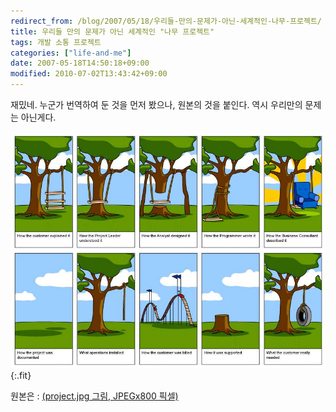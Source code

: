 ```yaml
---
redirect_from: /blog/2007/05/18/우리들-만의-문제가-아닌-세계적인-나무-프로젝트/
title: 우리들 만의 문제가 아닌 세계적인 "나무 프로젝트"
tags: 개발 소통 프로젝트
categories: ["life-and-me"]
date: 2007-05-18T14:50:18+09:00
modified: 2010-07-02T13:43:42+09:00
---
```

재밌네. 누군가 번역하여 둔 것을 먼저 봤으나, 원본의 것을 붙인다. 역시
우리만의 문제는 아닌게다.

![](/attachments/2007-05-18-project.jpg){:.fit}

원본은 : [(project.jpg 그림, JPEGx800 픽셀)](http://www.linuxkungfu.org/images/fun/geek/project.jpg)

